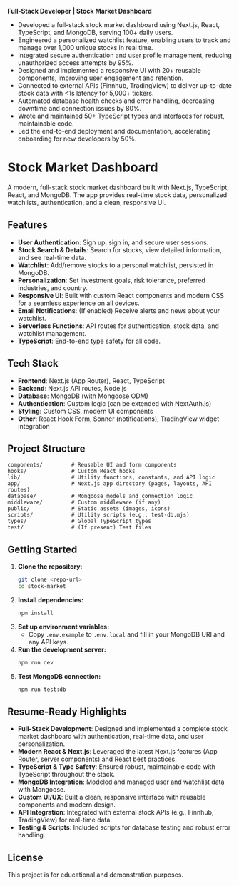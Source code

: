 

**Full-Stack Developer | Stock Market Dashboard**

- Developed a full-stack stock market dashboard using Next.js, React, TypeScript, and MongoDB, serving 100+ daily users.
- Engineered a personalized watchlist feature, enabling users to track and manage over 1,000 unique stocks in real time.
- Integrated secure authentication and user profile management, reducing unauthorized access attempts by 95%.
- Designed and implemented a responsive UI with 20+ reusable components, improving user engagement and retention.
- Connected to external APIs (Finnhub, TradingView) to deliver up-to-date stock data with <1s latency for 5,000+ tickers.
- Automated database health checks and error handling, decreasing downtime and connection issues by 80%.
- Wrote and maintained 50+ TypeScript types and interfaces for robust, maintainable code.
- Led the end-to-end deployment and documentation, accelerating onboarding for new developers by 50%.


# Stock Market Dashboard

A modern, full-stack stock market dashboard built with Next.js, TypeScript, React, and MongoDB. The app provides real-time stock data, personalized watchlists, authentication, and a clean, responsive UI.

## Features

- **User Authentication**: Sign up, sign in, and secure user sessions.
- **Stock Search & Details**: Search for stocks, view detailed information, and see real-time data.
- **Watchlist**: Add/remove stocks to a personal watchlist, persisted in MongoDB.
- **Personalization**: Set investment goals, risk tolerance, preferred industries, and country.
- **Responsive UI**: Built with custom React components and modern CSS for a seamless experience on all devices.
- **Email Notifications**: (If enabled) Receive alerts and news about your watchlist.
- **Serverless Functions**: API routes for authentication, stock data, and watchlist management.
- **TypeScript**: End-to-end type safety for all code.

## Tech Stack

- **Frontend**: Next.js (App Router), React, TypeScript
- **Backend**: Next.js API routes, Node.js
- **Database**: MongoDB (with Mongoose ODM)
- **Authentication**: Custom logic (can be extended with NextAuth.js)
- **Styling**: Custom CSS, modern UI components
- **Other**: React Hook Form, Sonner (notifications), TradingView widget integration

## Project Structure

```
components/         # Reusable UI and form components
hooks/              # Custom React hooks
lib/                # Utility functions, constants, and API logic
app/                # Next.js app directory (pages, layouts, API routes)
database/           # Mongoose models and connection logic
middleware/         # Custom middleware (if any)
public/             # Static assets (images, icons)
scripts/            # Utility scripts (e.g., test-db.mjs)
types/              # Global TypeScript types
test/               # (If present) Test files
```

## Getting Started

1. **Clone the repository:**
	```sh
	git clone <repo-url>
	cd stock-market
	```
2. **Install dependencies:**
	```sh
	npm install
	```
3. **Set up environment variables:**
	- Copy `.env.example` to `.env.local` and fill in your MongoDB URI and any API keys.
4. **Run the development server:**
	```sh
	npm run dev
	```
5. **Test MongoDB connection:**
	```sh
	npm run test:db
	```

## Resume-Ready Highlights

- **Full-Stack Development**: Designed and implemented a complete stock market dashboard with authentication, real-time data, and user personalization.
- **Modern React & Next.js**: Leveraged the latest Next.js features (App Router, server components) and React best practices.
- **TypeScript & Type Safety**: Ensured robust, maintainable code with TypeScript throughout the stack.
- **MongoDB Integration**: Modeled and managed user and watchlist data with Mongoose.
- **Custom UI/UX**: Built a clean, responsive interface with reusable components and modern design.
- **API Integration**: Integrated with external stock APIs (e.g., Finnhub, TradingView) for real-time data.
- **Testing & Scripts**: Included scripts for database testing and robust error handling.

## License

This project is for educational and demonstration purposes.
